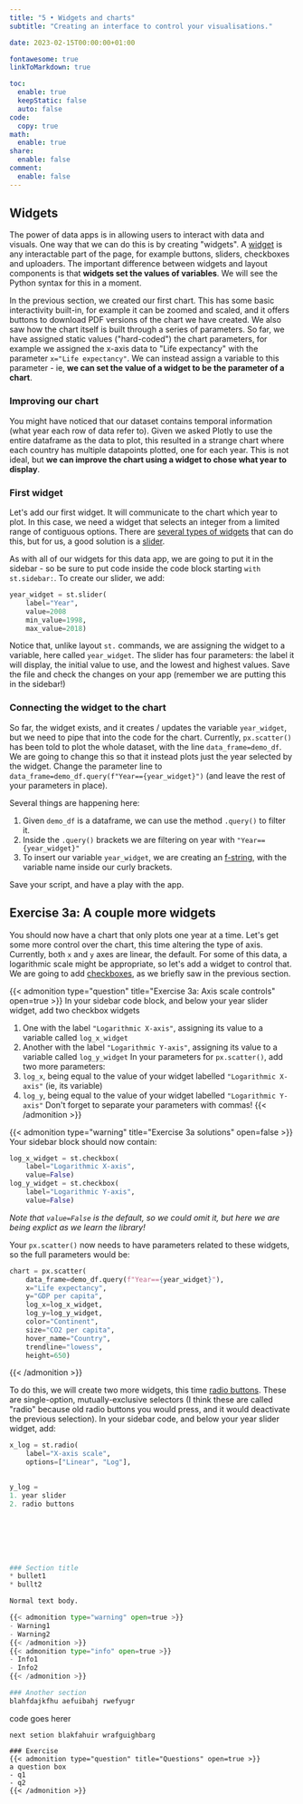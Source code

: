 ```yaml
---
title: "5 • Widgets and charts"
subtitle: "Creating an interface to control your visualisations."

date: 2023-02-15T00:00:00+01:00

fontawesome: true
linkToMarkdown: true

toc:
  enable: true
  keepStatic: false
  auto: false
code:
  copy: true
math:
  enable: true
share:
  enable: false
comment:
  enable: false
---
```


## Widgets
The power of data apps is in allowing users to interact with data and visuals. One way that we can do this is by creating "widgets". A [widget](https://docs.streamlit.io/library/api-reference/widgets) is any interactable part of the page, for example buttons, sliders, checkboxes and uploaders. The important difference between widgets and layout components is that **widgets set the values of variables**. We will see the Python syntax for this in a moment.

In the previous section, we created our first chart. This has some basic interactivity built-in, for example it can be zoomed and scaled, and it offers buttons to download PDF versions of the chart we have created. We also saw how the chart itself is built through a series of parameters. So far, we have assigned static values ("hard-coded") the chart parameters, for example we assigned the x-axis data to "Life expectancy" with the parameter `x="Life expectancy"`. We can instead assign a variable to this parameter - ie, **we can set the value of a widget to be the parameter of a chart**.

### Improving our chart
You might have noticed that our dataset contains temporal information (what year each row of data refer to). Given we asked Plotly to use the entire dataframe as the data to plot, this resulted in a strange chart where each country has multiple datapoints plotted, one for each year. This is not ideal, but **we can improve the chart using a widget to chose what year to display**.

### First widget
Let's add our first widget. It will communicate to the chart which year to plot. In this case, we need a widget that selects an integer from a limited range of contiguous options. There are [several types of widgets](https://docs.streamlit.io/library/api-reference/widgets) that can do this, but for us, a good solution is a [slider](https://docs.streamlit.io/library/api-reference/widgets/st.slider).

As with all of our widgets for this data app, we are going to put it in the sidebar - so be sure to put code inside the code block starting `with st.sidebar:`. To create our slider, we add:

```Python
year_widget = st.slider(
    label="Year",
    value=2008
    min_value=1998,
    max_value=2018)
```

Notice that, unlike layout `st.` commands, we are assigning the widget to a variable, here called `year_widget`. The slider has four parameters: the label it will display, the initial value to use, and the lowest and highest values. Save the file and check the changes on your app (remember we are putting this in the sidebar!)

### Connecting the widget to the chart
So far, the widget exists, and it creates / updates the variable `year_widget`, but we need to pipe that into the code for the chart. Currently, `px.scatter()` has been told to plot the whole dataset, with the line `data_frame=demo_df`. We are going to change this so that it instead plots just the year selected by the widget. Change the parameter line to `data_frame=demo_df.query(f"Year=={year_widget}")` (and leave the rest of your parameters in place).

Several things are happening here:
1. Given `demo_df` is a dataframe, we can use the method `.query()` to filter it.
2. Inside the `.query()` brackets we are filtering on year with `"Year=={year_widget}"`
3. To insert our variable `year_widget`, we are creating an [f-string](https://realpython.com/python-f-strings/), with the variable name inside our curly brackets.

Save your script, and have a play with the app.

## Exercise 3a: A couple more widgets
You should now have a chart that only plots one year at a time. Let's get some more control over the chart, this time altering the type of axis. Currently, both `x` and `y` axes are linear, the default. For some of this data, a logarithmic scale might be appropriate, so let's add a widget to control that. We are going to add [checkboxes](https://docs.streamlit.io/library/api-reference/widgets/st.checkbox), as we briefly saw in the previous section.

{{< admonition type="question" title="Exercise 3a: Axis scale controls" open=true >}}
In your sidebar code block, and below your year slider widget, add two checkbox widgets
1. One with the label `"Logarithmic X-axis"`, assigning its value to a variable called `log_x_widget`
2. Another with the label `"Logarithmic Y-axis"`, assigning its value to a variable called `log_y_widget`
In your parameters for `px.scatter()`, add two more parameters:
1. `log_x`, being equal to the value of your widget labelled `"Logarithmic X-axis"` (ie, its variable)
2. `log_y`, being equal to the value of your widget labelled `"Logarithmic Y-axis"`
Don't forget to separate your parameters with commas!
{{< /admonition >}}

{{< admonition type="warning" title="Exercise 3a solutions" open=false >}}
Your sidebar block should now contain:
```Python
log_x_widget = st.checkbox(
    label="Logarithmic X-axis",
    value=False)
log_y_widget = st.checkbox(
    label="Logarithmic Y-axis",
    value=False)
```
_Note that `value=False` is the default, so we could omit it, but here we are being explict as we learn the library!_

Your `px.scatter()` now needs to have parameters related to these widgets, so the full parameters would be:
```Python
chart = px.scatter(
    data_frame=demo_df.query(f"Year=={year_widget}"),
    x="Life expectancy",
    y="GDP per capita",
    log_x=log_x_widget,
    log_y=log_y_widget,
    color="Continent",
    size="CO2 per capita",
    hover_name="Country",
    trendline="lowess",
    height=650)
```
{{< /admonition >}}


To do this, we will create two more widgets, this time [radio buttons](https://docs.streamlit.io/library/api-reference/widgets/st.radio). These are single-option, mutually-exclusive selectors (I think these are called "radio" because old radio buttons you would press, and it would deactivate the previous selection). In your sidebar code, and below your year slider widget, add:

```Python
x_log = st.radio(
    label="X-axis scale",
    options=["Linear", "Log"],
    

y_log = 
1. year slider
2. radio buttons







### Section title
* bullet1
* bullt2

Normal text body.

{{< admonition type="warning" open=true >}}
- Warning1
- Warning2
{{< /admonition >}}
{{< admonition type="info" open=true >}}
- Info1
- Info2
{{< /admonition >}}

### Another section
blahfdajkfhu aefuibahj rwefyugr

```
code goes herer
```
next setion blakfahuir wrafguighbarg

### Exercise
{{< admonition type="question" title="Questions" open=true >}}
a question box
- q1
- q2
{{< /admonition >}}
